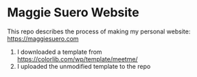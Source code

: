 # Maggie Suero Website
 This repo describes the process of making my personal website: https://maggiesuero.com

1) I downloaded a template from https://colorlib.com/wp/template/meetme/
2) I uploaded the unmodified template to the repo
 
